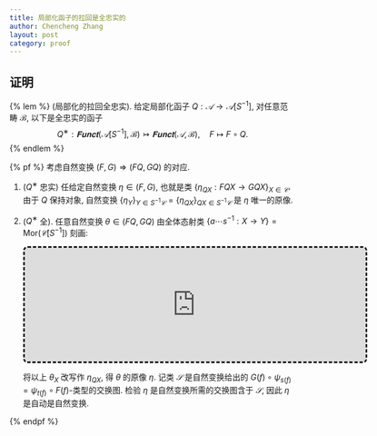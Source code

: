 ```yaml
---
title: 局部化函子的拉回是全忠实的
author: Chencheng Zhang
layout: post
category: proof
---
```


## 证明

{% lem %}
(局部化的拉回全忠实). 给定局部化函子 $Q : 𝒜 → 𝒜[S^{-1}]$, 对任意范畴 $ℬ$, 以下是全忠实的函子
$$\begin{equation}
Q^∗:𝐅𝐮𝐧𝐜𝐭(𝒜[S^{-1}] , ℬ) ↣ 𝐅𝐮𝐧𝐜𝐭(𝒜,ℬ),\quad F ↦ F ∘ Q.
\end{equation}$$
{% endlem %}

{% pf %}
考虑自然变换 $(F,G) ⇒ (FQ,GQ)$ 的对应.

1. ($Q^∗$ 忠实) 任给定自然变换 $η ∈ (F,G)$, 也就是类 $\{\eta_{QX}:FQX → GQX\}_{X ∈ 𝒞}$. 由于 $Q$ 保持对象, 自然变换 $\{η_Y\}_{Y∈ S^{-1}𝒞}=\{\eta_{QX}\}_{QX∈ S^{-1}𝒞}$ 是 $η$ 唯一的原像.
2. ($Q^∗$ 全). 任意自然变换 $θ ∈ (FQ,GQ)$ 由全体态射类 $\{a\cdots s^{-1}:X→ Y\}=\mathsf{Mor}(𝒞 [S^{-1}])$ 刻画:
   <center>
   <!-- https://q.uiver.app/#q=WzAsMTAsWzAsMCwiRlFYIl0sWzYsMCwiRlFZIl0sWzAsMSwiR1FYIl0sWzYsMSwiR1FZIl0sWzIsMCwiRlFaIl0sWzIsMSwiR1FaIl0sWzMsMCwiXFxjZG90cyJdLFszLDEsIlxcY2RvdHMiXSxbNCwwLCJGUVciXSxbNCwxLCJHUVciXSxbMCwyLCJcXHRoZXRhX1giXSxbMSwzLCJcXHRoZXRhX1kiXSxbMCw0LCJGKGEpIl0sWzIsNSwiRyhhKSJdLFs0LDUsIlxcdGhldGFfWiIsMCx7InN0eWxlIjp7ImJvZHkiOnsibmFtZSI6ImRhc2hlZCJ9fX1dLFs5LDMsIkcocyleey0xfSJdLFs4LDEsIkYocyleey0xfSJdLFs0LDZdLFs2LDhdLFs1LDddLFs3LDldLFs4LDksIlxcdGhldGFfVyIsMCx7InN0eWxlIjp7ImJvZHkiOnsibmFtZSI6ImRhc2hlZCJ9fX1dXQ== -->
   <iframe class="quiver-embed" src="https://q.uiver.app/#q=WzAsMTAsWzAsMCwiRlFYIl0sWzYsMCwiRlFZIl0sWzAsMSwiR1FYIl0sWzYsMSwiR1FZIl0sWzIsMCwiRlFaIl0sWzIsMSwiR1FaIl0sWzMsMCwiXFxjZG90cyJdLFszLDEsIlxcY2RvdHMiXSxbNCwwLCJGUVciXSxbNCwxLCJHUVciXSxbMCwyLCJcXHRoZXRhX1giXSxbMSwzLCJcXHRoZXRhX1kiXSxbMCw0LCJGKGEpIl0sWzIsNSwiRyhhKSJdLFs0LDUsIlxcdGhldGFfWiIsMCx7InN0eWxlIjp7ImJvZHkiOnsibmFtZSI6ImRhc2hlZCJ9fX1dLFs5LDMsIkcocyleey0xfSJdLFs4LDEsIkYocyleey0xfSJdLFs0LDZdLFs2LDhdLFs1LDddLFs3LDldLFs4LDksIlxcdGhldGFfVyIsMCx7InN0eWxlIjp7ImJvZHkiOnsibmFtZSI6ImRhc2hlZCJ9fX1dXQ==&embed" width="600" height="200" style="border-radius: 8px; border: dashed;"></iframe>
   </center>

   将以上 $θ_X$ 改写作 $η _{QX}$, 得 $θ$ 的原像 $η$. 记类 $𝒮$ 是自然变换给出的 $G(f) ∘ ψ_{s(f)} = ψ_{t(f)} ∘ F(f)$-类型的交换图. 检验 $η$ 是自然变换所需的交换图含于 $𝒮$, 因此 $η$ 是自动是自然变换.

{% endpf %}
